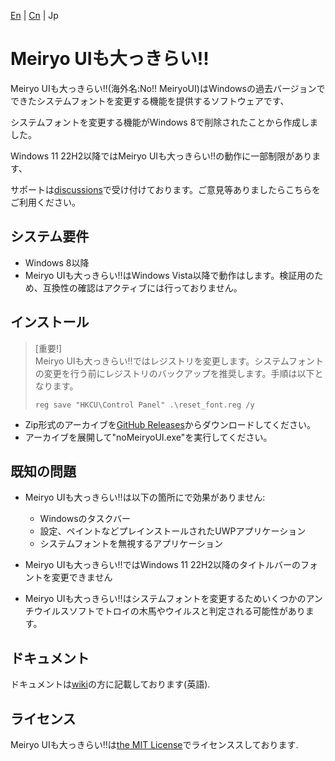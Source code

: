 [En](https://github.com/Tatsu-syo/noMeiryoUI/blob/master/README.md) | [Cn](https://github.com/Tatsu-syo/noMeiryoUI/blob/master/README_CN.md) | Jp

# Meiryo UIも大っきらい!!

Meiryo UIも大っきらい!!(海外名:No!! MeiryoUI)はWindowsの過去バージョンでできたシステムフォントを変更する機能を提供するソフトウェアです、

システムフォントを変更する機能がWindows 8で削除されたことから作成しました。

Windows 11 22H2以降ではMeiryo UIも大っきらい!!の動作に一部制限があります、

サポートは[discussions](https://github.com/Tatsu-syo/noMeiryoUI/discussions)で受け付けております。ご意見等ありましたらこちらをご利用ください。

## システム要件

- Windows 8以降
- Meiryo UIも大っきらい!!はWindows Vista以降で動作はします。検証用のため、互換性の確認はアクティブには行っておりません。

## インストール

> [重要!]  
> Meiryo UIも大っきらい!!ではレジストリを変更します。システムフォントの変更を行う前にレジストリのバックアップを推奨します。手順は以下となります。
>
> ```
> reg save "HKCU\Control Panel" .\reset_font.reg /y
> ```

- Zip形式のアーカイブを[GitHub Releases](https://github.com/Tatsu-syo/noMeiryoUI/releases/latest)からダウンロードしてください。
- アーカイブを展開して"noMeiryoUI.exe"を実行してください。

## 既知の問題

- Meiryo UIも大っきらい!!は以下の箇所にで効果がありません:
  - Windowsのタスクバー
  - 設定、ペイントなどプレインストールされたUWPアプリケーション
  - システムフォントを無視するアプリケーション

- Meiryo UIも大っきらい!!ではWindows 11 22H2以降のタイトルバーのフォントを変更できません
- Meiryo UIも大っきらい!!はシステムフォントを変更するためいくつかのアンチウイルスソフトでトロイの木馬やウイルスと判定される可能性があります。

## ドキュメント

ドキュメントは[wiki](https://github.com/Tatsu-syo/noMeiryoUI/wiki)の方に記載しております(英語).

## ライセンス

Meiryo UIも大っきらい!!は[the MIT License](https://github.com/Tatsu-syo/noMeiryoUI/blob/master/LICENSE)でライセンススしております.
